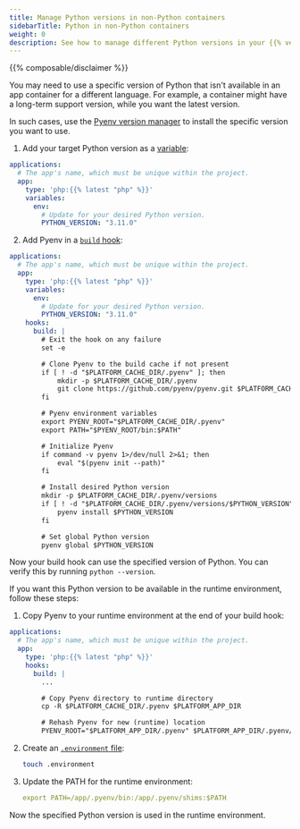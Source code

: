 ```yaml
---
title: Manage Python versions in non-Python containers
sidebarTitle: Python in non-Python containers
weight: 0
description: See how to manage different Python versions in your {{% vendor/name %}} containers.
---
```


{{% composable/disclaimer %}}

You may need to use a specific version of Python that isn't available in an app container for a different language.
For example, a container might have a long-term support version, while you want the latest version.

In such cases, use the [Pyenv version manager](https://github.com/pyenv/pyenv)
to install the specific version you want to use.

1.  Add your target Python version as a [variable](../../development/variables/_index.md):

```yaml {configFile="app"}
applications:
  # The app's name, which must be unique within the project.
  app:
    type: 'php:{{% latest "php" %}}'
    variables:
      env:
        # Update for your desired Python version.
        PYTHON_VERSION: "3.11.0"
```
2.  Add Pyenv in a [`build` hook](../../create-apps/hooks/hooks-comparison.md#build-hook):

```yaml {configFile="app"}
applications:
  # The app's name, which must be unique within the project.
  app:
    type: 'php:{{% latest "php" %}}'
    variables:
      env:
        # Update for your desired Python version.
        PYTHON_VERSION: "3.11.0"
    hooks:
      build: |
        # Exit the hook on any failure
        set -e

        # Clone Pyenv to the build cache if not present
        if [ ! -d "$PLATFORM_CACHE_DIR/.pyenv" ]; then
            mkdir -p $PLATFORM_CACHE_DIR/.pyenv
            git clone https://github.com/pyenv/pyenv.git $PLATFORM_CACHE_DIR/.pyenv
        fi

        # Pyenv environment variables
        export PYENV_ROOT="$PLATFORM_CACHE_DIR/.pyenv"
        export PATH="$PYENV_ROOT/bin:$PATH"

        # Initialize Pyenv
        if command -v pyenv 1>/dev/null 2>&1; then
            eval "$(pyenv init --path)"
        fi

        # Install desired Python version
        mkdir -p $PLATFORM_CACHE_DIR/.pyenv/versions
        if [ ! -d "$PLATFORM_CACHE_DIR/.pyenv/versions/$PYTHON_VERSION" ]; then
            pyenv install $PYTHON_VERSION
        fi

        # Set global Python version
        pyenv global $PYTHON_VERSION
```
Now your build hook can use the specified version of Python.
You can verify this by running `python --version`.

If you want this Python version to be available in the runtime environment, follow these steps:

1.  Copy Pyenv to your runtime environment at the end of your build hook:

```yaml {configFile="app"}
applications:
  # The app's name, which must be unique within the project.
  app:
    type: 'php:{{% latest "php" %}}'
    hooks:
      build: |
        ...

        # Copy Pyenv directory to runtime directory
        cp -R $PLATFORM_CACHE_DIR/.pyenv $PLATFORM_APP_DIR

        # Rehash Pyenv for new (runtime) location
        PYENV_ROOT="$PLATFORM_APP_DIR/.pyenv" $PLATFORM_APP_DIR/.pyenv/bin/pyenv rehash
```
2.  Create an [`.environment` file](../../development/variables/set-variables.md#set-variables-via-script):

    ```bash
    touch .environment
    ```

3.  Update the PATH for the runtime environment:

    ```yaml {location=".environment"}
    export PATH=/app/.pyenv/bin:/app/.pyenv/shims:$PATH
    ```

Now the specified Python version is used in the runtime environment.
